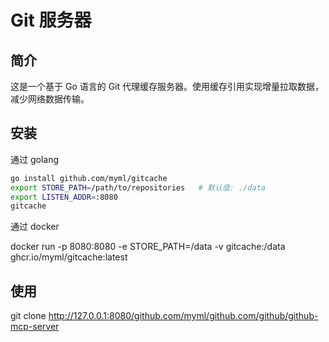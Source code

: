 # Git 服务器

## 简介

这是一个基于 Go 语言的 Git 代理缓存服务器。使用缓存引用实现增量拉取数据，减少网络数据传输。

## 安装

通过 golang

```bash
go install github.com/myml/gitcache
export STORE_PATH=/path/to/repositories   # 默认值: ./data
export LISTEN_ADDR=:8080
gitcache
```

通过 docker

docker run -p 8080:8080 -e STORE_PATH=/data -v gitcache:/data ghcr.io/myml/gitcache:latest

## 使用

git clone http://127.0.0.1:8080/github.com/myml/github.com/github/github-mcp-server

